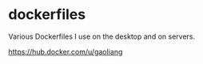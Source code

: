 # dockerfiles
Various Dockerfiles I use on the desktop and on servers.

https://hub.docker.com/u/gaoliang

